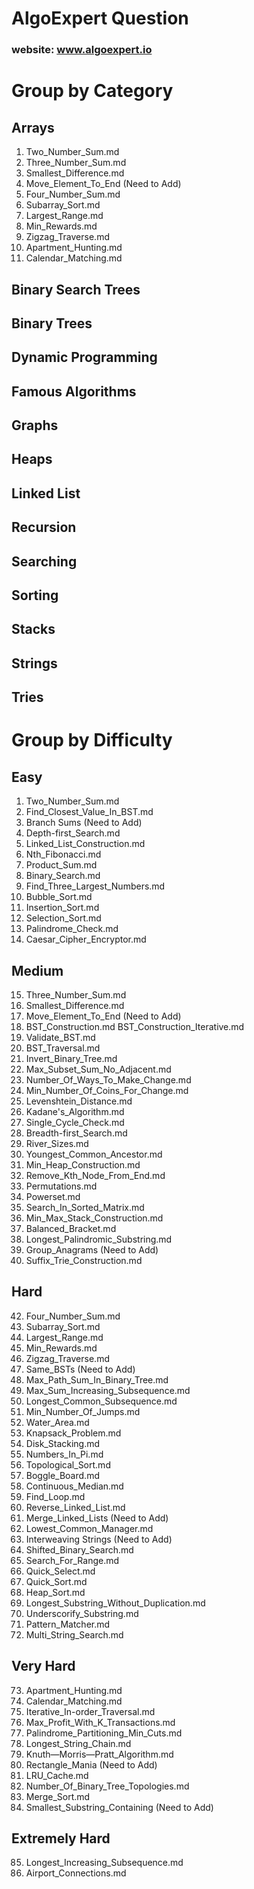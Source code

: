 # AlgoExpert Question
### website: www.algoexpert.io

# Group by Category
## Arrays
1. Two_Number_Sum.md
15. Three_Number_Sum.md
16. Smallest_Difference.md
17. Move_Element_To_End (Need to Add)
42. Four_Number_Sum.md
43. Subarray_Sort.md
44. Largest_Range.md
45. Min_Rewards.md
46. Zigzag_Traverse.md
73. Apartment_Hunting.md
74. Calendar_Matching.md

## Binary Search Trees
## Binary Trees
## Dynamic Programming
## Famous Algorithms
## Graphs
## Heaps
## Linked List
## Recursion
## Searching
## Sorting
## Stacks
## Strings
## Tries




# Group by Difficulty
## Easy
1. Two_Number_Sum.md
2. Find_Closest_Value_In_BST.md
3. Branch Sums (Need to Add)
4. Depth-first_Search.md
5. Linked_List_Construction.md
6. Nth_Fibonacci.md
7. Product_Sum.md
8. Binary_Search.md
9. Find_Three_Largest_Numbers.md
10. Bubble_Sort.md
11. Insertion_Sort.md
12. Selection_Sort.md
13. Palindrome_Check.md
14. Caesar_Cipher_Encryptor.md

## Medium
15. Three_Number_Sum.md
16. Smallest_Difference.md
17. Move_Element_To_End (Need to Add)
18. BST_Construction.md BST_Construction_Iterative.md 
19. Validate_BST.md
20. BST_Traversal.md 
21. Invert_Binary_Tree.md
22. Max_Subset_Sum_No_Adjacent.md
23. Number_Of_Ways_To_Make_Change.md
24. Min_Number_Of_Coins_For_Change.md
25. Levenshtein_Distance.md
26. Kadane's_Algorithm.md
27. Single_Cycle_Check.md
28. Breadth-first_Search.md  
29. River_Sizes.md
31. Youngest_Common_Ancestor.md
32. Min_Heap_Construction.md
33. Remove_Kth_Node_From_End.md
34. Permutations.md
35. Powerset.md
36. Search_In_Sorted_Matrix.md
37. Min_Max_Stack_Construction.md
38. Balanced_Bracket.md
39. Longest_Palindromic_Substring.md
40. Group_Anagrams (Need to Add) 
41. Suffix_Trie_Construction.md



## Hard
42. Four_Number_Sum.md
43. Subarray_Sort.md
44. Largest_Range.md
45. Min_Rewards.md
46. Zigzag_Traverse.md
47. Same_BSTs (Need to Add)
48. Max_Path_Sum_In_Binary_Tree.md
49. Max_Sum_Increasing_Subsequence.md
50. Longest_Common_Subsequence.md
51. Min_Number_Of_Jumps.md
52. Water_Area.md
53. Knapsack_Problem.md
54. Disk_Stacking.md
55. Numbers_In_Pi.md
56. Topological_Sort.md
57. Boggle_Board.md
58. Continuous_Median.md
59. Find_Loop.md
60. Reverse_Linked_List.md
61. Merge_Linked_Lists (Need to Add)
62. Lowest_Common_Manager.md
63. Interweaving Strings (Need to Add)
64. Shifted_Binary_Search.md
65. Search_For_Range.md
66. Quick_Select.md
67. Quick_Sort.md
68. Heap_Sort.md
69. Longest_Substring_Without_Duplication.md
70. Underscorify_Substring.md
71. Pattern_Matcher.md
72. Multi_String_Search.md



## Very Hard
73. Apartment_Hunting.md
74. Calendar_Matching.md
75. Iterative_In-order_Traversal.md
76. Max_Profit_With_K_Transactions.md
77. Palindrome_Partitioning_Min_Cuts.md
78. Longest_String_Chain.md
79. Knuth—Morris—Pratt_Algorithm.md
80. Rectangle_Mania (Need to Add)
81. LRU_Cache.md
82. Number_Of_Binary_Tree_Topologies.md
83. Merge_Sort.md
84. Smallest_Substring_Containing (Need to Add)

## Extremely Hard
85. Longest_Increasing_Subsequence.md
86. Airport_Connections.md

